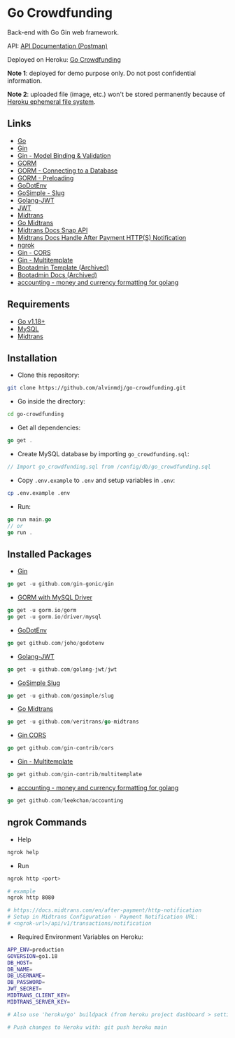 # Go Crowdfunding

Back-end with Go Gin web framework.

API: [API Documentation (Postman)](https://documenter.getpostman.com/view/16534190/Uz5DrdeP)

Deployed on Heroku: [Go Crowdfunding](https://go-crowdfunding.herokuapp.com/)

**Note 1**: deployed for demo purpose only. Do not post confidential information.

**Note 2**: uploaded file (image, etc.) won't be stored permanently because of [Heroku ephemeral file system](https://devcenter.heroku.com/articles/active-storage-on-heroku).

## Links

- [Go](https://go.dev/)
- [Gin](https://github.com/gin-gonic/gin)
- [Gin - Model Binding & Validation](https://gin-gonic.com/docs/examples/binding-and-validation/)
- [GORM](https://gorm.io/docs/)
- [GORM - Connecting to a Database](https://gorm.io/docs/connecting_to_the_database.html)
- [GORM - Preloading](https://gorm.io/docs/preload.html)
- [GoDotEnv](https://github.com/joho/godotenv)
- [GoSimple - Slug](https://github.com/gosimple/slug)
- [Golang-JWT](https://github.com/golang-jwt/jwt)
- [JWT](https://jwt.io/)
- [Midtrans](https://midtrans.com/)
- [Go Midtrans](https://github.com/veritrans/go-midtrans)
- [Midtrans Docs Snap API](https://snap-docs.midtrans.com/)
- [Midtrans Docs Handle After Payment HTTP(S) Notification](https://docs.midtrans.com/en/after-payment/http-notification)
- [ngrok](https://ngrok.com/)
- [Gin - CORS](https://github.com/gin-contrib/cors)
- [Gin - Multitemplate](https://github.com/gin-contrib/multitemplate)
- [Bootadmin Template (Archived)](https://web.archive.org/web/20201129084141/https://github.com/kjdion84/bootadmin)
- [Bootadmin Docs (Archived)](https://web.archive.org/web/20210301183117/https://bootadmin.net/demo/docs)
- [accounting - money and currency formatting for golang](https://github.com/leekchan/accounting)

## Requirements

- [Go v1.18+](https://go.dev/)
- [MySQL](https://www.mysql.com/)
- [Midtrans](https://midtrans.com/)

## Installation

- Clone this repository:

```sh
git clone https://github.com/alvinmdj/go-crowdfunding.git
```

- Go inside the directory:

```sh
cd go-crowdfunding
```

- Get all dependencies:

```go
go get .
```

- Create MySQL database by importing ```go_crowdfunding.sql```:

```go
// Import go_crowdfunding.sql from /config/db/go_crowdfunding.sql
```

- Copy ```.env.example``` to ```.env``` and setup variables in ```.env```:

```sh
cp .env.example .env
```

- Run:

```go
go run main.go
// or 
go run .
```

## Installed Packages

- [Gin](https://github.com/gin-gonic/gin)

```go
go get -u github.com/gin-gonic/gin
```

- [GORM with MySQL Driver](https://gorm.io/docs/)

```go
go get -u gorm.io/gorm
go get -u gorm.io/driver/mysql
```

- [GoDotEnv](https://github.com/joho/godotenv)

```go
go get github.com/joho/godotenv
```

- [Golang-JWT](https://github.com/golang-jwt/jwt)

```go
go get -u github.com/golang-jwt/jwt
```

- [GoSimple Slug](https://github.com/gosimple/slug)

```go
go get -u github.com/gosimple/slug
```

- [Go Midtrans](https://github.com/veritrans/go-midtrans)

```go
go get -u github.com/veritrans/go-midtrans
```

- [Gin CORS](https://github.com/gin-contrib/cors)

```go
go get github.com/gin-contrib/cors
```

- [Gin - Multitemplate](https://github.com/gin-contrib/multitemplate)

```go
go get github.com/gin-contrib/multitemplate
```

- [accounting - money and currency formatting for golang](https://github.com/leekchan/accounting)

```go
go get github.com/leekchan/accounting
```

## ngrok Commands

- Help

```sh
ngrok help
```

- Run

```sh
ngrok http <port>

# example
ngrok http 8080

# https://docs.midtrans.com/en/after-payment/http-notification
# Setup in Midtrans Configuration - Payment Notification URL:
# <ngrok-url>/api/v1/transactions/notification
```

- Required Environment Variables on Heroku:

```sh
APP_ENV=production
GOVERSION=go1.18
DB_HOST=
DB_NAME=
DB_USERNAME=
DB_PASSWORD=
JWT_SECRET=
MIDTRANS_CLIENT_KEY=
MIDTRANS_SERVER_KEY=

# Also use 'heroku/go' buildpack (from heroku project dashboard > settings > buildpacks > add buildpack > choose go)

# Push changes to Heroku with: git push heroku main
```
